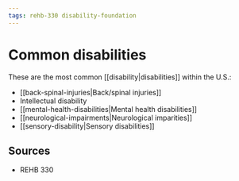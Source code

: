 ```yaml
---
tags: rehb-330 disability-foundation
---
```


# Common disabilities

These are the most common [[disability|disabilities]] within the U.S.:

- [[back-spinal-injuries|Back/spinal injuries]]
- Intellectual disability
- [[mental-health-disabilities|Mental health disabilities]]
- [[neurological-impairments|Neurological imparities]]
- [[sensory-disability|Sensory disabilities]]

## Sources

- REHB 330
